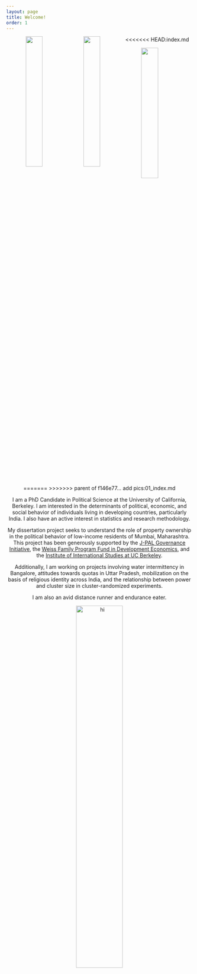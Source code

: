 ```yaml
---
layout: page
title: Welcome!
order: 1
---
```

<center>
<img src="tkumar012.github.io/image1.JPG" style="float: left; width: 30%; margin-right: 1%; margin-bottom: 0.5em;">

<<<<<<< HEAD:index.md
<img src="tkumar012.github.io/IMG_1402.JPG" style="float: left; width: 30%; margin-right: 1%; margin-bottom: 0.5em;">

<img src="tkumar012.github.io/image4.JPG" style="float: left; width: 30%; margin-right: 1%; margin-bottom: 0.5em;">

<p style="clear: both;">
<center/>
=======
>>>>>>> parent of f146e77... add pics:01_index.md

 I am a PhD Candidate in Political Science at the University of California, Berkeley. I am interested in the determinants of political, economic, and social behavior of individuals living in developing countries, particularly India. I also have an active interest in statistics and research methodology.

My dissertation project seeks to understand the role of property ownership in the political behavior of low-income residents of Mumbai, Maharashtra. This project has been generously supported by the [J-PAL Governance Initiative](https://www.povertyactionlab.org/GI), the [Weiss Family Program Fund in Development Economics](https://projects.iq.harvard.edu/wfrde), and the [Institute of International Studies at UC Berkeley](https://iis.berkeley.edu).

Additionally, I am working on projects involving water intermittency in Bangalore, attitudes towards quotas in Uttar Pradesh, mobilization on the basis of religious identity across India, and the relationship between power and cluster size in cluster-randomized experiments. 

I am also an avid distance runner and endurance eater. 

<center>
<img src="tkumar012.github.io/pic.JPEG" alt="hi" class="inline" height= "50%" width="50%" align="middle"/>
<center/>
